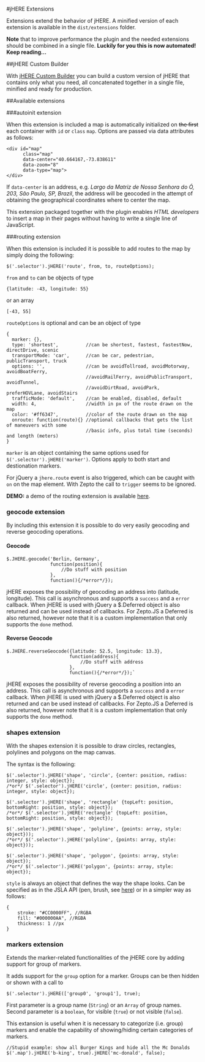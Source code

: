 #jHERE Extensions

Extensions extend the behavior of jHERE. A minified version of each extension is available in the `dist/extensions` folder.

**Note** that to improve performance the plugin and the needed extensions should be combined in a single file. **Luckily for you this is now automated! Keep reading…**

##jHERE Custom Builder

With [jHERE Custom Builder](http://custom.jhere.net/) you can build a custom version of jHERE that contains only what you need, all concatenated together in a single file, minified and ready for production.

##Available extensions

###autoinit extension

When this extension is included a map is automatically initialized on ~~the first~~ each container with `id` or `class` `map`. Options are passed via data attributes as follows:

	<div id="map"
		  class="map"
		  data-center="40.664167,-73.838611"
		  data-zoom="8"
		  data-type="map">
	</div>
	
If `data-center` is an address, e.g. *Largo da Matriz de Nossa Senhora do Ó, 203, São Paulo, SP, Brazil*, the address will be geocoded in the attempt of obtaining the geographical coordinates where to center the map.
	
This extension packaged together with the plugin enables *HTML developers* to insert a map in their pages without having to write a single line of JavaScript.
 
###routing extension

When this extension is included it is possible to add routes to the map by simply doing the following:

`$('.selector').jHERE('route', from, to, routeOptions);`

`from` and `to` can be objects of type

`{latitude: -43, longitude: 55}`

or an array

`[-43, 55]`

`routeOptions` is optional and can be an object of type

	{
	  marker: {},
	  type: 'shortest',          //can be shortest, fastest, fastestNow, directDrive, scenic
	  transportMode: 'car',      //can be car, pedestrian, publicTransport, truck
	  options: '',               //can be avoidTollroad, avoidMotorway, avoidBoatFerry,
	                             //avoidRailFerry, avoidPublicTransport, avoidTunnel,
	                             //avoidDirtRoad, avoidPark, preferHOVLane, avoidStairs
	  trafficMode: 'default',    //can be enabled, disabled, default
	  width: 4,                  //width in px of the route drawn on the map
	  color: '#ff6347',          //color of the route drawn on the map
	  onroute: function(route){} //optional callbacks that gets the list of maneuvers with some
                                 //basic info, plus total time (seconds) and length (meters)
	}

`marker` is an object containing the same options used for
`$('.selector').jHERE('marker')`. Options apply to both start and destionation markers.

For jQuery a `jhere.route` event is also triggered, which can be caught with `on` on the map element. With Zepto the call to `trigger` seems to be ignored.

**DEMO:** a demo of the routing extension is available [here](http://bin.jhere.net/4134408).

### geocode extension

By including this extension it is possible to do very easily geocoding and reverse geocoding operations.

#### Geocode

	$.JHERE.geocode('Berlin, Germany',
	                function(position){
	                    //Do stuff with position
	                },
	                function(){/*error*/});

jHERE exposes the possibility of geocoding an address
into (latitude, longitude). This call is asynchronous
and supports a `success` and a `error` callback.
When jHERE is used with jQuery a $.Deferred object is also returned
and can be used instead of callbacks. For Zepto.JS a Deferred is also returned,
however note that it is a custom implementation that only supports the `done` method.

#### Reverse Geocode

	$.JHERE.reverseGeocode({latitude: 52.5, longitude: 13.3},
	                       function(address){
	                           //Do stuff with address
	                       },
	                       function(){/*error*/});`

jHERE exposes the possibility of reverse geocoding a position
into an address. This call is asynchronous
and supports a `success` and a `error` callback.
When jHERE is used with jQuery a $.Deferred object is also returned
and can be used instead of callbacks. For Zepto.JS a Deferred is also returned,
however note that it is a custom implementation that only supports the `done` method.

### shapes extension

With the shapes extension it is possible to draw circles, rectangles, polylines and polygons on the map canvas.

The syntax is the following:

	$('.selector').jHERE('shape', 'circle', {center: position, radius: integer, style: object});
	/*or*/ $('.selector').jHERE('circle', {center: position, radius: integer, style: object});
	
	$('.selector').jHERE('shape', 'rectangle' {topLeft: position, bottomRight: position, style: object});
	/*or*/ $('.selector').jHERE('rectangle' {topLeft: position, bottomRight: position, style: object});
    
	$('.selector').jHERE('shape', 'polyline', {points: array, style: object}));
	/*or*/ $('.selector').jHERE('polyline', {points: array, style: object}));

	$('.selector').jHERE('shape', 'polygon', {points: array, style: object});
	/*or*/ $('.selector').jHERE('polygon', {points: array, style: object});
	
`style` is always an object that defines the way the shape looks. Can be specified as in the JSLA API (pen, brush, see [here](http://developer.here.net/apiexplorer/index.html#examples/js/shapes/map-with-shapes/)) or in a simpler way as follows:

	{
		stroke: "#CC0000FF", //RGBA
		fill: "#000000AA", //RGBA
		thickness: 1 //px
	}
	
### markers extension

Extends the marker-related functionalities of the jHERE core by adding support for group of markers.

It adds support for the `group` option for a marker. Groups can be then hidden or shown with a call to

	$('.selector').jHERE(['group0', 'group1'], true);

First parameter is a group name (`String`) or an `Array` of group names. Second parameter is a `boolean`, for visible (`true`) or not visible (`false`).

This extansion is useful when it is necessary to categorize (i.e. group) markers and enable the capability of showing/hiding certain categories of markers.

	//Stupid example: show all Burger Kings and hide all the Mc Donalds
	$('.map').jHERE('b-king', true).jHERE('mc-donald', false);